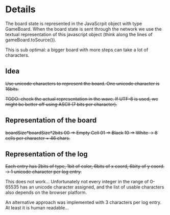 # Details #

The board state is represented in the JavaScrpit object with type GameBoard.
When the board state is sent through the network we use the textual representation of this javascript object (think along the lines of gameBoard.toSource()).

This is sub optimal: a bigger board with more steps can take a lot of characters.

## Idea ##
~~Use unicode characters to represent the board.
One unicode character is 16bits.~~

~~TODO: check the actual representation in the wave. If UTF-8 is used, we might be better off using ASCII (7 bits per character).~~

## Representation of the board ##
~~boardSize\*boardSize\*2bits
00 -> Empty Cell
01 -> Black
10 -> White
-> 8 cells per character = 46 chars.~~

## Representation of the log ##
~~Each entry has 2bits of type, 1bit of color, 6bits of x coord, 6bity of y coord.
-> 1 unicode character per log entry.~~

This does not work... Unfortunately not every integer in the range of 0-65535 has an unicode character assigned, and the list of usable characters also depends on the browser platform.

An alternative approach was implemented with 3 characters per log entry. At least it is human readable...